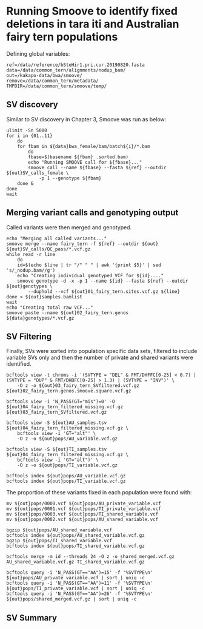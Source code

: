 # Running Smoove to identify fixed deletions in tara iti and Australian fairy tern populations
Defining global variables:
```
ref=/data/reference/bSteHir1.pri.cur.20190820.fasta
data=/data/common_tern/alignments/nodup_bam/
out=/kakapo-data/bwa/smoove/
remove=/data/common_tern/metadata/
TMPDIR=/data/common_tern/smoove/temp/
```
## SV discovery
Similar to SV discovery in Chapter 3, Smoove was run as below:
```
ulimit -Sn 5000
for i in {01..11}
    do
    for fbam in ${data}bwa_female/bam/batch${i}/*.bam
        do
        fbase=$(basename ${fbam} .sorted.bam)
        echo "Running SMOOVE call for ${fbase}..."
        smoove call --name ${fbase} --fasta ${ref} --outdir ${out}SV_calls_female \
            -p 1 --genotype ${fbam}
    done &
done
wait
```
## Merging variant calls and genotyping output
Called variants were then merged and genotyped. 
```
echo "Merging all called variants..."
smoove merge --name fairy_tern -f ${ref} --outdir ${out} ${out}SV_calls/QC_pass/*.vcf.gz
while read -r line
    do
    id=$(echo $line | tr "/" " " | awk '{print $5}' | sed 's/_nodup.bam//g')
    echo "Creating individual genotyped VCF for ${id}...."
    smoove genotype -d -x -p 1 --name ${id} --fasta ${ref} --outdir ${out}genotypes \
        --duphold --vcf ${out}01_fairy_tern.sites.vcf.gz ${line}
done < ${out}samples.bamlist
wait
echo "Creating total raw VCF..."
smoove paste --name ${out}02_fairy_tern.genos ${data}genotypes/*.vcf.gz
```

## SV Filtering
Finally, SVs were sorted into population specific data sets, filtered to include variable SVs only and then the number of private and shared variants were identified. 
```
bcftools view -t chroms -i '(SVTYPE = "DEL" & FMT/DHFFC[0-25] < 0.7) | (SVTYPE = "DUP" & FMT/DHBFC[0-25] > 1.3) | (SVTYPE = "INV")' \
    -O z -o ${out}03_fairy_tern_SVfiltered.vcf.gz ${out}02_fairy_tern.genos.smoove.square.vcf.gz

bcftools view -i 'N_PASS(GT="mis")=0' -O ${out}04_fairy_tern_filtered_missing.vcf.gz ${out}03_fairy_tern_SVfiltered.vcf.gz

bcftools view -S ${out}AU_samples.tsv ${out}04_fairy_tern_filtered_missing.vcf.gz \
    bcftools view -i 'GT="alt"' \
    -O z -o ${out}pops/AU_variable.vcf.gz

bcftools view -S ${out}TI_samples.tsv ${out}04_fairy_tern_filtered_missing.vcf.gz \
    bcftools view -i 'GT="alt")' \
    -O z -o ${out}pops/TI_variable.vcf.gz

bcftools index ${out}pops/AU_variable.vcf.gz
bcftools index ${out}pops/TI_variable.vcf.gz
```
The proportion of these variants fixed in each population were found with:
```
mv ${out}pops/0000.vcf ${out}pops/AU_private_variable.vcf
mv ${out}pops/0001.vcf ${out}pops/TI_private_variable.vcf
mv ${out}pops/0003.vcf ${out}pops/TI_shared_variable.vcf
mv ${out}pops/0002.vcf ${out}pops/AU_shared_variable.vcf

bgzip ${out}pops/AU_shared_variable.vcf
bcftools index ${out}pops/AU_shared_variable.vcf.gz
bgzip ${out}pops/TI_shared_variable.vcf
bcftools index ${out}pops/TI_shared_variable.vcf.gz

bcftools merge -m id --threads 24 -O z -o shared_merged.vcf.gz AU_shared_variable.vcf.gz TI_shared_variable.vcf.gz

bcftools query -i 'N_PASS(GT=="AA")=15' -f '%SVTYPE\n' ${out}pops/AU_private_variable.vcf | sort | uniq -c
bcftools query -i 'N_PASS(GT=="AA")=11' -f '%SVTYPE\n' ${out}pops/TI_private_variable.vcf | sort | uniq -c
bcftools query -i 'N_PASS(GT=="AA")=26' -f '%SVTYPE\n' ${out}pops/shared_merged.vcf.gz | sort | uniq -c
```
## SV Summary

```

```